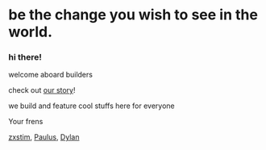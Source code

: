 # be the change you wish to see in the world.

### hi there!
welcome aboard builders

check out [our story](https://www.buildstation.org/our-story)!

we build and feature cool stuffs here for everyone

Your frens

[zxstim](https://twitter.com/zxstim), [Paulus](https://twitter.com/pauluspham0701), [Dylan](https://twitter.com/0xdyln)
